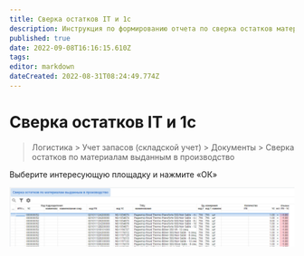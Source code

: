 ```yaml
---
title: Сверка остатков IT и 1с
description: Инструкция по формированию отчета по сверка остатков материалов выданных в производство
published: true
date: 2022-09-08T16:16:15.610Z
tags: 
editor: markdown
dateCreated: 2022-08-31T08:24:49.774Z
---
```


# Сверка остатков IT и 1с
>Логистика > Учет запасов (складской учет) > Документы > Сверка остатков по материалам выданным в производство

Выберите интересующую площадку и нажмите «ОК»

![](<../../../assets/image (760).png>)
